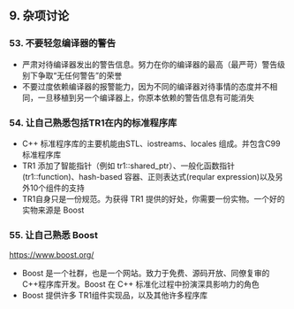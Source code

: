 ## 9. 杂项讨论

### 53. 不要轻忽编译器的警告

- 严肃对待编译器发出的警告信息。努力在你的编译器的最高（最严苛）警告级别下争取“无任何警告”的荣誉
- 不要过度依赖编译器的报警能力，因为不同的编译器对待事情的态度并不相同，一旦移植到另一个编译器上，你原本依赖的警告信息有可能消失

### 54. 让自己熟悉包括TR1在内的标准程序库

- C++ 标准程序库的主要机能由STL、iostreams、locales 组成。并包含C99标准程序库
- TR1 添加了智能指针（例如 tr1::shared_ptr）、一般化函数指针(tr1::function)、hash-based 容器、正则表达式(reqular expression)以及另外10个组件的支持
- TR1自身只是一份规范。为获得 TR1 提供的好处，你需要一份实物。一个好的实物来源是 Boost

### 55. 让自己熟悉 Boost

https://www.boost.org/

- Boost 是一个社群，也是一个网站。致力于免费、源码开放、同僚复审的C++程序库开发。Boost 在 C++ 标准化过程中扮演深具影响力的角色
- Boost 提供许多 TR1组件实现品，以及其他许多程序库
